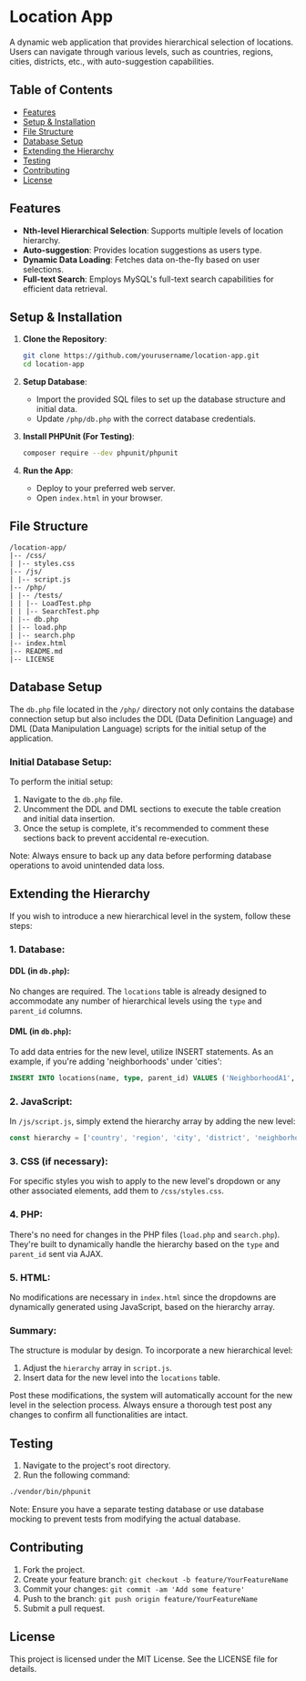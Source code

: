 # Location App

A dynamic web application that provides hierarchical selection of locations. Users can navigate through various levels, such as countries, regions, cities, districts, etc., with auto-suggestion capabilities.

## Table of Contents

- [Features](#features)
- [Setup & Installation](#setup--installation)
- [File Structure](#file-structure)
- [Database Setup](#database-setup)
- [Extending the Hierarchy](#extending-the-hierarchy)
- [Testing](#testing)
- [Contributing](#contributing)
- [License](#license)

## Features

- **Nth-level Hierarchical Selection**: Supports multiple levels of location hierarchy.
- **Auto-suggestion**: Provides location suggestions as users type.
- **Dynamic Data Loading**: Fetches data on-the-fly based on user selections.
- **Full-text Search**: Employs MySQL's full-text search capabilities for efficient data retrieval.

## Setup & Installation

1. **Clone the Repository**:
    ```bash
    git clone https://github.com/yourusername/location-app.git
    cd location-app
    ```

2. **Setup Database**:
    - Import the provided SQL files to set up the database structure and initial data.
    - Update `/php/db.php` with the correct database credentials.

3. **Install PHPUnit (For Testing)**:
    ```bash
    composer require --dev phpunit/phpunit
    ```

4. **Run the App**:
    - Deploy to your preferred web server.
    - Open `index.html` in your browser.

## File Structure
```
/location-app/
|-- /css/
| |-- styles.css
|-- /js/
| |-- script.js
|-- /php/
| |-- /tests/
| | |-- LoadTest.php
| | |-- SearchTest.php
| |-- db.php
| |-- load.php
| |-- search.php
|-- index.html
|-- README.md
|-- LICENSE
```

## Database Setup

The `db.php` file located in the `/php/` directory not only contains the database connection setup but also includes the DDL (Data Definition Language) and DML (Data Manipulation Language) scripts for the initial setup of the application.

### Initial Database Setup:

To perform the initial setup:

1. Navigate to the `db.php` file.
2. Uncomment the DDL and DML sections to execute the table creation and initial data insertion.
3. Once the setup is complete, it's recommended to comment these sections back to prevent accidental re-execution.

Note: Always ensure to back up any data before performing database operations to avoid unintended data loss.

## Extending the Hierarchy

If you wish to introduce a new hierarchical level in the system, follow these steps:

### 1. Database:

#### DDL (in `db.php`): 
No changes are required. The `locations` table is already designed to accommodate any number of hierarchical levels using the `type` and `parent_id` columns.

#### DML (in `db.php`):
To add data entries for the new level, utilize INSERT statements. As an example, if you're adding 'neighborhoods' under 'cities':
```sql
INSERT INTO locations(name, type, parent_id) VALUES ('NeighborhoodA1', 'neighborhood', [CityA's ID]);
```
### 2. JavaScript:

In `/js/script.js`, simply extend the hierarchy array by adding the new level:

```javascript
const hierarchy = ['country', 'region', 'city', 'district', 'neighborhood'];
```
### 3. CSS (if necessary):

For specific styles you wish to apply to the new level's dropdown or any other associated elements, add them to `/css/styles.css`.

### 4. PHP:

There's no need for changes in the PHP files (`load.php` and `search.php`). They're built to dynamically handle the hierarchy based on the `type` and `parent_id` sent via AJAX.

### 5. HTML:

No modifications are necessary in `index.html` since the dropdowns are dynamically generated using JavaScript, based on the hierarchy array.

### Summary:

The structure is modular by design. To incorporate a new hierarchical level:

1. Adjust the `hierarchy` array in `script.js`.
2. Insert data for the new level into the `locations` table.

Post these modifications, the system will automatically account for the new level in the selection process. Always ensure a thorough test post any changes to confirm all functionalities are intact.

## Testing

1. Navigate to the project's root directory.
2. Run the following command:

```bash
./vendor/bin/phpunit
```
Note: Ensure you have a separate testing database or use database mocking to prevent tests from modifying the actual database.


## Contributing

1. Fork the project.
2. Create your feature branch: `git checkout -b feature/YourFeatureName`
3. Commit your changes: `git commit -am 'Add some feature'`
4. Push to the branch: `git push origin feature/YourFeatureName`
5. Submit a pull request.

## License

This project is licensed under the MIT License. See the LICENSE file for details.

